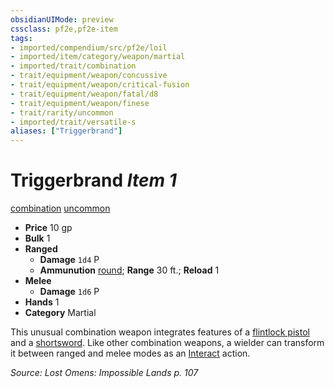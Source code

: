 ```yaml
---
obsidianUIMode: preview
cssclass: pf2e,pf2e-item
tags:
- imported/compendium/src/pf2e/loil
- imported/item/category/weapon/martial
- imported/trait/combination
- trait/equipment/weapon/concussive
- trait/equipment/weapon/critical-fusion
- trait/equipment/weapon/fatal/d8
- trait/equipment/weapon/finese
- trait/rarity/uncommon
- imported/trait/versatile-s
aliases: ["Triggerbrand"]
---
```

# Triggerbrand *Item 1*  
[combination](combination-g-g.md)  [uncommon](uncommon.md)  

- **Price** 10 gp
- **Bulk** 1
- **Ranged**  
  - **Damage** `1d4` P
  - **Ammunution** [round](round-10-g-g.md); **Range** 30 ft.; **Reload** 1
- **Melee**  
  - **Damage** `1d6` P
- **Hands** 1
- **Category** Martial

This unusual combination weapon integrates features of a [flintlock pistol](flintlock-pistol-g-g.md) and a [shortsword](shortsword.md). Like other combination weapons, a wielder can transform it between ranged and melee modes as an [Interact](interact.md) action.

*Source: Lost Omens: Impossible Lands p. 107*